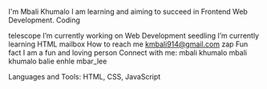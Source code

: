 I'm Mbali Khumalo
I am learning and aiming to succeed in Frontend Web Development.
Coding

telescope I’m currently working on Web Development
seedling I’m currently learning HTML
mailbox How to reach me kmbali914@gmail.com
zap Fun fact I am a fun and loving person
Connect with me:
mbali khumalo mbali khumalo balie enhle mbar_lee

Languages and Tools:
HTML, CSS, JavaScript
